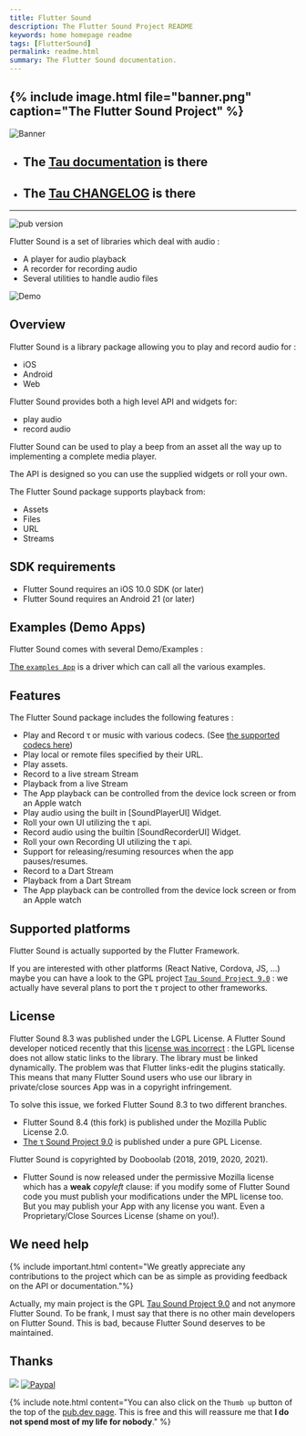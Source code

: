 ```yaml
---
title: Flutter Sound
description: The Flutter Sound Project README
keywords: home homepage readme
tags: [FlutterSound]
permalink: readme.html
summary: The Flutter Sound documentation.
---
```


{% include image.html file="banner.png"  caption="The Flutter Sound Project" %}
-------------------------------------------------------------------------------------

![Banner](https://tau.canardoux.xyz/images/banner5.png)

- ## The [Tau documentation](https://tau.canardoux.xyz/readme.html) is there

- ## The [Tau CHANGELOG](https://tau.canardoux.xyz/changelog.html) is there

-----------------------------------------------------------------------------------------------------------------------------------

![pub version](https://img.shields.io/pub/v/flutter_sound.svg?style=flat-square)

Flutter Sound is a set of libraries which deal with audio :

- A player for audio playback
- A recorder for recording audio
- Several utilities to handle audio files

![Demo](https://user-images.githubusercontent.com/27461460/77531555-77c9ec00-6ed6-11ea-9813-320f943b08cc.gif)

## Overview

Flutter Sound is a library package allowing you to play and record audio for :

* iOS
* Android
* Web

Flutter Sound provides both a high level API and widgets for:

* play audio
* record audio

Flutter Sound can be used to play a beep from an asset all the way up to implementing a complete media player.

The API is designed so you can use the supplied widgets or roll your own.

The Flutter Sound package supports playback from:

* Assets
* Files
* URL
* Streams

## SDK requirements

* Flutter Sound requires an iOS 10.0 SDK \(or later\)
* Flutter Sound requires an Android 21 \(or later\)

## Examples \(Demo Apps\)

Flutter Sound comes with several Demo/Examples :

[The `examples App`](https://github.com/dooboolab/flutter_sound/blob/master/flutter_sound/example/lib/main.dart) is a driver which can call all the various examples.

## Features

The Flutter Sound package includes the following features :

* Play and Record τ or music with various codecs. \(See [the supported codecs here](guides_codec.html)\)
* Play local or remote files specified by their URL.
* Play assets.
* Record to a live stream Stream
* Playback from a live Stream
* The App playback can be controlled from the device lock screen or from an Apple watch
* Play audio using the built in \[SoundPlayerUI\] Widget.
* Roll your own UI utilizing the τ api.
* Record audio using the builtin \[SoundRecorderUI\] Widget.
* Roll your own Recording UI utilizing the τ api.
* Support for releasing/resuming resources when the app pauses/resumes.
* Record to a Dart Stream
* Playback from a Dart Stream
* The App playback can be controlled from the device lock screen or from an Apple watch

## Supported platforms

Flutter Sound is actually supported by the Flutter Framework.

If you are interested with other platforms (React Native, Cordova, JS, ...) maybe you can have a look to the GPL project [`Tau Sound Project 9.0`](https://tau.canardoux.xyz/readme.html) : we actually have several plans to port the τ project to other frameworks.

## License

Flutter Sound 8.3 was published under the LGPL License.
A Flutter Sound developer noticed recently that this [license was incorrect](https://github.com/canardoux/tau/issues/696) :
the LGPL license does not allow static links to the library. The library must be linked dynamically.
The problem was that Flutter links-edit the plugins statically. This means that many Flutter Sound users who
use our library in private/close sources App was in a copyright infringement.

To solve this issue, we forked Flutter Sound 8.3 to two different branches.

* Flutter Sound 8.4 (this fork) is published under the Mozilla Public License 2.0.
* [The τ Sound Project 9.0](https://pub.dev/packages/tau_sound) is published under a pure GPL License.

Flutter Sound is copyrighted by Dooboolab (2018, 2019, 2020, 2021).

* Flutter Sound is now released under the permissive Mozilla license which has a **weak** *copyleft* clause: if you modify some of Flutter Sound code you must publish your modifications under the MPL license too. But you may publish your App with any license you want. Even a Proprietary/Close Sources License (shame on you!).

## We need help

{% include important.html content="We greatly appreciate any contributions to the project which can be as simple as providing feedback on the API or documentation."%}

Actually, my main project is the GPL [Tau Sound Project 9.0](https://tau.canardoux.xyz/readme.html) and not anymore Flutter Sound. To be frank, I must say that there is no other main developers on Flutter Sound. This is bad, because Flutter Sound deserves to be maintained.

## Thanks

<a href="https://www.buymeacoffee.com/larpoux"><img src="https://img.buymeacoffee.com/button-api/?text=Buy me a coffee&emoji=💛&slug=larpoux&button_colour=5F7FFF&font_colour=ffffff&font_family=Cookie&outline_colour=000000&coffee_colour=FFDD00"></a>
[![Paypal](https://www.paypalobjects.com/webstatic/mktg/Logo/pp-logo-100px.png)](https://paypal.me/thetauproject?locale.x=fr_FR)

{% include note.html content="You can also click on the `Thumb up` button of the top of the [pub.dev page](https://pub.dev/packages/flutter_sound).
This is free and this will reassure me that **I do not spend most of my life for nobody**." %}

<script data-name="BMC-Widget" src="http://cdnjs.buymeacoffee.com/1.0.0/widget.prod.min.js" data-id="larpoux" data-description="Support me on Buy me a coffee!" data-message="Thank you for visiting. You can now buy me a coffee!" data-color="#5F7FFF" data-position="Right" data-x_margin="18" data-y_margin="18"></script>

